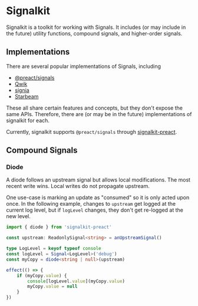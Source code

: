 # Signalkit

Signalkit is a toolkit for working with Signals. It includes (or may include
in the future) utility functions, compound signals, and higher-order signals.

## Implementations

There are several popular implementations of Signals, including

* [@preact/signals](https://github.com/preactjs/signals)
* [Qwik](https://qwik.builder.io/)
* [signia](https://github.com/tldraw/signia)
* [Starbeam](https://www.starbeamjs.com/)

These all share certain features and concepts, but they don't expose the same
APIs. Therefore, there are (or may be in the future) implementations of
signalkit for each.

Currently, signalkit supports `@preact/signals` through
[signalkit-preact](./packages/signalkit-preact/).

## Compound Signals

### Diode

A diode follows an upstream signal but allows local modifications. The most
recent write wins. Local writes do not propagate upstream.

One use-case is marking an update as "consumed" so it is only acted upon once.
In the following example, changes to `upstream` get logged at the current log
level, but if `logLevel` changes, they don't get re-logged at the new level.

```ts
import { diode } from 'signalkit-preact'

const upstream: ReadonlySignal<string> = anUpstreamSignal()

type LogLevel = keyof typeof console
const logLevel = Signal<LogLevel>('debug')
const myCopy = diode<string | null>(upstream)

effect(() => {
	if (myCopy.value) {
		console[logLevel.value](myCopy.value)
		myCopy.value = null
	}
})
```
